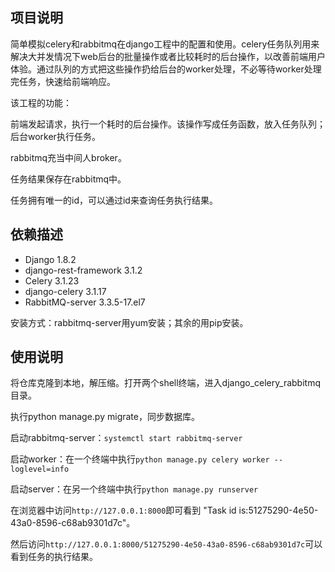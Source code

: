 ## 项目说明

简单模拟celery和rabbitmq在django工程中的配置和使用。celery任务队列用来解决大并发情况下web后台的批量操作或者比较耗时的后台操作，以改善前端用户体验。通过队列的方式把这些操作扔给后台的worker处理，不必等待worker处理完任务，快速给前端响应。

该工程的功能：

前端发起请求，执行一个耗时的后台操作。该操作写成任务函数，放入任务队列；后台worker执行任务。

rabbitmq充当中间人broker。

任务结果保存在rabbitmq中。

任务拥有唯一的id，可以通过id来查询任务执行结果。

## 依赖描述

- Django 1.8.2
- django-rest-framework 3.1.2
- Celery 3.1.23
- django-celery 3.1.17
- RabbitMQ-server 3.3.5-17.el7

安装方式：rabbitmq-server用yum安装；其余的用pip安装。

## 使用说明

将仓库克隆到本地，解压缩。打开两个shell终端，进入django_celery_rabbitmq目录。

执行python manage.py migrate，同步数据库。

启动rabbitmq-server：`systemctl start rabbitmq-server`

启动worker：在一个终端中执行`python manage.py celery worker --loglevel=info`

启动server：在另一个终端中执行`python manage.py runserver`

在浏览器中访问`http://127.0.0.1:8000`即可看到 "Task id is:51275290-4e50-43a0-8596-c68ab9301d7c"。

然后访问`http://127.0.0.1:8000/51275290-4e50-43a0-8596-c68ab9301d7c`可以看到任务的执行结果。
